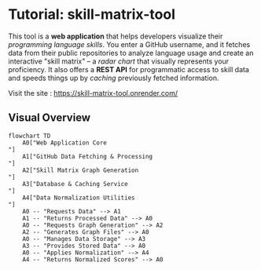 # Tutorial: skill-matrix-tool

This tool is a **web application** that helps developers visualize their *programming language skills*. You enter a GitHub username, and it fetches data from their public repositories to analyze language usage and create an interactive "skill matrix" – a *radar chart* that visually represents your proficiency. It also offers a **REST API** for programmatic access to skill data and speeds things up by *caching* previously fetched information.

Visit the site : https://skill-matrix-tool.onrender.com/

## Visual Overview

```mermaid
flowchart TD
    A0["Web Application Core
"]
    A1["GitHub Data Fetching & Processing
"]
    A2["Skill Matrix Graph Generation
"]
    A3["Database & Caching Service
"]
    A4["Data Normalization Utilities
"]
    A0 -- "Requests Data" --> A1
    A1 -- "Returns Processed Data" --> A0
    A0 -- "Requests Graph Generation" --> A2
    A2 -- "Generates Graph Files" --> A0
    A0 -- "Manages Data Storage" --> A3
    A3 -- "Provides Stored Data" --> A0
    A0 -- "Applies Normalization" --> A4
    A4 -- "Returns Normalized Scores" --> A0
```
